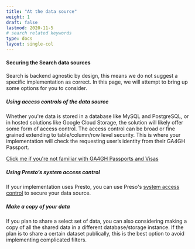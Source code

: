 ```yaml
---
title: "At the data source"
weight: 1
draft: false
lastmod: 2020-11-5
# search related keywords
type: docs
layout: single-col
---
```

#### Securing the Search data sources
Search is backend agnostic by design, this means we do not suggest a specific implementation as correct. In this page, we will attempt to bring up some options for you to consider.

##### Using access controls of the data source
Whether you're data is stored in a database like MySQL and PostgreSQL, or in hosted solutions like Google Cloud Storage, the solution will likely offer some form of access control. The access control can be broad or fine grained extending to table/column/row level security. This is where your implementation will check the requesting user’s identity from their GA4GH Passport. 

[Click me if you're not familiar with GA4GH Passports and Visas](https://github.com/ga4gh-duri/ga4gh-duri.github.io/tree/master/researcher_ids)


##### Using Presto’s system access control
If your implementation uses Presto, you can use Preso's [system access control](https://prestodb.io/docs/current/security/built-in-system-access-control.html) to secure your data source.

##### Make a copy of your data
If you plan to share a select set of data, you can also considering making a copy of all the shared data in a different database/storage instance. If the plan is to share a certain dataset publically, this is the best option to avoid implementing complicated filters.
